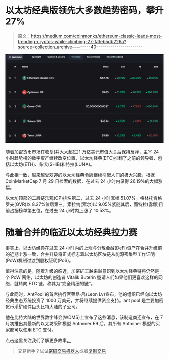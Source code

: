 # 以太坊经典版领先大多数趋势密码，攀升 27%

> 原文：<https://medium.com/coinmonks/ethereum-classic-leads-most-trending-cryptos-while-climbing-27-fa1eb5db226a?source=collection_archive---------40----------------------->

![](img/3bb51651cad5da24bc1d09758de9294c.png)

随着加密货币市场在收复(并大大超过)1 万亿美元市值大关后保持反弹，主宰 24 小时趋势榜的数字资产继续改变位置，以太坊经典(ETC)推翻了之前的领导者，包括以太坊(ETH)、柴犬(SHIB)和特拉(LUNA)。

与此相一致，越来越受欢迎的以太坊经典令牌继续引起人们的极大兴趣，根据 CoinMarketCap 7 月 29 日检索的数据，在过去 24 小时内录得 26.19%的大幅涨幅。

以太坊顶部的二层链乐观(OP)排名第二，过去 24 小时涨幅 51.07%。格林托肯格罗夫(GVR)以 8.27%位居第三，索拉纳(索尔)以 9.05%紧随其后，而特拉(露娜)目前占据榜单第五位，在过去 24 小时内上涨了 10.53%。

# 随着合并的临近以太坊经典拉力赛

事实上，以太坊经典在过去 24 小时内的上涨与分散金融(DeFi)资产在合并升级前的近期上涨一致，合并升级将正式标志着以太坊区块链从能源密集型工作证明(PoW)机制过渡到股权证明(PoS)。

值得注意的是，随着升级的临近，加密矿工越来越意识到以太坊经典链将仍然是一个 PoW 网络，以太坊的创造者 Vitalik Buterin 邀请人们如果他们更喜欢这样的网络，就转向 ETC 链，称其为“完全精细的链”。

与此同时，AntPool 的首席执行官莱昂·吕(Leon Lv)宣布，他的组织已经向以太坊经典生态系统投资了 1000 万美元，并将继续提供资金支持。ant pool 是主要加密货币采矿硬件巨头比特大陆的子公司。

他在比特大陆的世界数字峰会(WDMS)上宣布了这些消息，该制造商还宣布，在 7 月初推出其最新的以太坊采矿模型 Antminer E9 后，其所有 Antminer 模型的买家都可以使用 ETC 支付。

点击这里关注我们了解更多故事[。](http://t.me/etellworld)

> 交易新手？试试[密码交易机器人](/coinmonks/crypto-trading-bot-c2ffce8acb2a)或者[复制交易](/coinmonks/top-10-crypto-copy-trading-platforms-for-beginners-d0c37c7d698c)